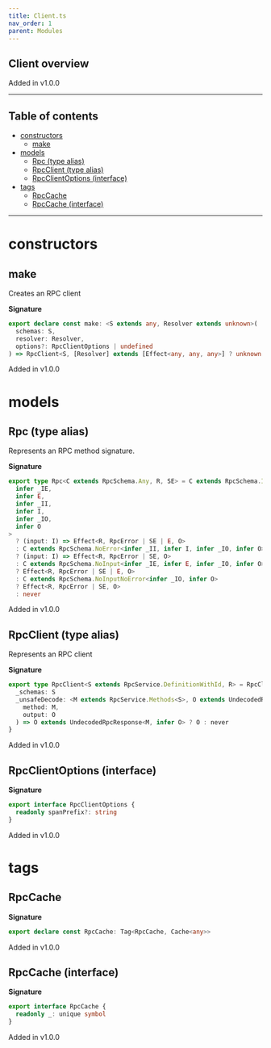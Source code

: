 ```yaml
---
title: Client.ts
nav_order: 1
parent: Modules
---
```


## Client overview

Added in v1.0.0

---

<h2 class="text-delta">Table of contents</h2>

- [constructors](#constructors)
  - [make](#make)
- [models](#models)
  - [Rpc (type alias)](#rpc-type-alias)
  - [RpcClient (type alias)](#rpcclient-type-alias)
  - [RpcClientOptions (interface)](#rpcclientoptions-interface)
- [tags](#tags)
  - [RpcCache](#rpccache)
  - [RpcCache (interface)](#rpccache-interface)

---

# constructors

## make

Creates an RPC client

**Signature**

```ts
export declare const make: <S extends any, Resolver extends unknown>(
  schemas: S,
  resolver: Resolver,
  options?: RpcClientOptions | undefined
) => RpcClient<S, [Resolver] extends [Effect<any, any, any>] ? unknown : never>
```

Added in v1.0.0

# models

## Rpc (type alias)

Represents an RPC method signature.

**Signature**

```ts
export type Rpc<C extends RpcSchema.Any, R, SE> = C extends RpcSchema.IO<
  infer _IE,
  infer E,
  infer _II,
  infer I,
  infer _IO,
  infer O
>
  ? (input: I) => Effect<R, RpcError | SE | E, O>
  : C extends RpcSchema.NoError<infer _II, infer I, infer _IO, infer O>
  ? (input: I) => Effect<R, RpcError | SE, O>
  : C extends RpcSchema.NoInput<infer _IE, infer E, infer _IO, infer O>
  ? Effect<R, RpcError | SE | E, O>
  : C extends RpcSchema.NoInputNoError<infer _IO, infer O>
  ? Effect<R, RpcError | SE, O>
  : never
```

Added in v1.0.0

## RpcClient (type alias)

Represents an RPC client

**Signature**

```ts
export type RpcClient<S extends RpcService.DefinitionWithId, R> = RpcClientRpcs<S, R> & {
  _schemas: S
  _unsafeDecode: <M extends RpcService.Methods<S>, O extends UndecodedRpcResponse<M, any>>(
    method: M,
    output: O
  ) => O extends UndecodedRpcResponse<M, infer O> ? O : never
}
```

Added in v1.0.0

## RpcClientOptions (interface)

**Signature**

```ts
export interface RpcClientOptions {
  readonly spanPrefix?: string
}
```

Added in v1.0.0

# tags

## RpcCache

**Signature**

```ts
export declare const RpcCache: Tag<RpcCache, Cache<any>>
```

Added in v1.0.0

## RpcCache (interface)

**Signature**

```ts
export interface RpcCache {
  readonly _: unique symbol
}
```

Added in v1.0.0
